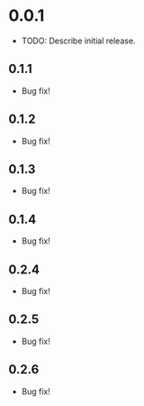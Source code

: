 # 0.0.1

* TODO: Describe initial release.

## 0.1.1

* Bug fix!

## 0.1.2

* Bug fix!

## 0.1.3

* Bug fix!

## 0.1.4

* Bug fix!

## 0.2.4

* Bug fix!

## 0.2.5

* Bug fix!

## 0.2.6

* Bug fix!
